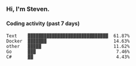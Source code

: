 ### Hi, I'm Steven.

#### Coding activity (past 7 days)
```
Text    ▓▓▓▓▓▓▓▓▓▓▓▓▓▓▓▓▓▓▓▓▓▓▓▓▓▓▓▓▓▓  61.87%
Docker  ▓▓▓▓▓▓▓                         14.63%
other   ▓▓▓▓▓                           11.62%
Go      ▓▓▓                              7.46%
C#      ▓▓                               4.43%
```
